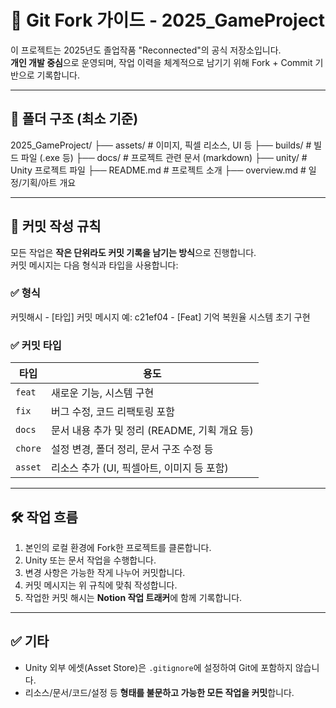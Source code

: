 # 🔀 Git Fork 가이드 - 2025_GameProject

이 프로젝트는 2025년도 졸업작품 "Reconnected"의 공식 저장소입니다.  
**개인 개발 중심**으로 운영되며, 작업 이력을 체계적으로 남기기 위해 Fork + Commit 기반으로 기록합니다.

---

## 📁 폴더 구조 (최소 기준)
2025_GameProject/ ├── assets/ # 이미지, 픽셀 리소스, UI 등 ├── builds/ # 빌드 파일 (.exe 등) ├── docs/ # 프로젝트 관련 문서 (markdown) ├── unity/ # Unity 프로젝트 파일 ├── README.md # 프로젝트 소개 ├── overview.md # 일정/기획/아트 개요

---

## 📝 커밋 작성 규칙

모든 작업은 **작은 단위라도 커밋 기록을 남기는 방식**으로 진행합니다.  
커밋 메시지는 다음 형식과 타입을 사용합니다:

### ✅ 형식
커밋해시 - [타입] 커밋 메시지 예: c21ef04 - [Feat] 기억 복원율 시스템 초기 구현

### ✅ 커밋 타입
| 타입     | 용도                                               |
|----------|----------------------------------------------------|
| `feat`   | 새로운 기능, 시스템 구현                            |
| `fix`    | 버그 수정, 코드 리팩토링 포함                        |
| `docs`   | 문서 내용 추가 및 정리 (README, 기획 개요 등)        |
| `chore`  | 설정 변경, 폴더 정리, 문서 구조 수정 등              |
| `asset`  | 리소스 추가 (UI, 픽셀아트, 이미지 등 포함)            |

---

## 🛠 작업 흐름

1. 본인의 로컬 환경에 Fork한 프로젝트를 클론합니다.
2. Unity 또는 문서 작업을 수행합니다.
3. 변경 사항은 가능한 작게 나누어 커밋합니다.
4. 커밋 메시지는 위 규칙에 맞춰 작성합니다.
5. 작업한 커밋 해시는 **Notion 작업 트래커**에 함께 기록합니다.

---

## ✅ 기타

- Unity 외부 에셋(Asset Store)은 `.gitignore`에 설정하여 Git에 포함하지 않습니다.
- 리소스/문서/코드/설정 등 **형태를 불문하고 가능한 모든 작업을 커밋**합니다.

